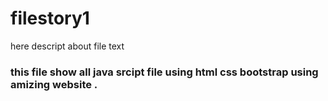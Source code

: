 # filestory1
here descript about file text <br>


<h3> this file show all java srcipt file using html css bootstrap using amizing website . <h3/>
